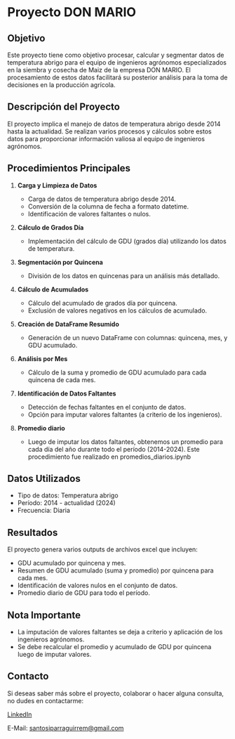 # Proyecto DON MARIO

## Objetivo
Este proyecto tiene como objetivo procesar, calcular y segmentar datos de temperatura abrigo para el equipo de ingenieros agrónomos especializados en la siembra y cosecha de Maiz de la empresa DON MARIO. El procesamiento de estos datos facilitará su posterior análisis para la toma de decisiones en la producción agrícola.

## Descripción del Proyecto
El proyecto implica el manejo de datos de temperatura abrigo desde 2014 hasta la actualidad. Se realizan varios procesos y cálculos sobre estos datos para proporcionar información valiosa al equipo de ingenieros agrónomos.

## Procedimientos Principales

1. **Carga y Limpieza de Datos**
   - Carga de datos de temperatura abrigo desde 2014.
   - Conversión de la columna de fecha a formato datetime.
   - Identificación de valores faltantes o nulos.

2. **Cálculo de Grados Día**
   - Implementación del cálculo de GDU (grados día) utilizando los datos de temperatura.

3. **Segmentación por Quincena**
   - División de los datos en quincenas para un análisis más detallado.

4. **Cálculo de Acumulados**
   - Cálculo del acumulado de grados día por quincena.
   - Exclusión de valores negativos en los cálculos de acumulado.

5. **Creación de DataFrame Resumido**
   - Generación de un nuevo DataFrame con columnas: quincena, mes, y GDU acumulado.

6. **Análisis por Mes**
   - Cálculo de la suma y promedio de GDU acumulado para cada quincena de cada mes.

7. **Identificación de Datos Faltantes**
   - Detección de fechas faltantes en el conjunto de datos.
   - Opción para imputar valores faltantes (a criterio de los ingenieros).

8. **Promedio diario**
   - Luego de imputar los datos faltantes, obtenemos un promedio para cada día del año durante todo el período (2014-2024). Este procedimiento fue realizado en promedios_diarios.ipynb

## Datos Utilizados
- Tipo de datos: Temperatura abrigo
- Período: 2014 - actualidad (2024)
- Frecuencia: Diaria

## Resultados
El proyecto genera varios outputs de archivos excel que incluyen:
- GDU acumulado por quincena y mes.
- Resumen de GDU acumulado (suma y promedio) por quincena para cada mes.
- Identificación de valores nulos en el conjunto de datos.
- Promedio diario de GDU para todo el período.

## Nota Importante
- La imputación de valores faltantes se deja a criterio y aplicación de los ingenieros agrónomos.
- Se debe recalcular el promedio y acumulado de GDU por quincena luego de imputar valores.

## Contacto

Si deseas saber más sobre el proyecto, colaborar o hacer alguna consulta, no dudes en contactarme:

[LinkedIn](https://www.linkedin.com/in/santos-iparraguirre-b738a82b3/)

E-Mail: santosiparraguirrem@gmail.com